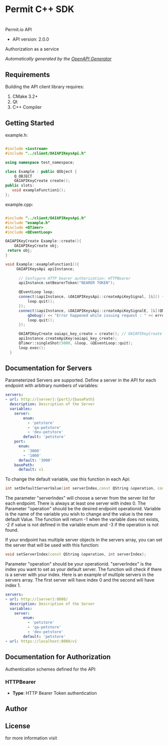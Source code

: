 # Permit C++ SDK

# 

Permit.io API

- API version: 2.0.0


Authorization as a service



*Automatically generated by the [OpenAPI Generator](https://openapi-generator.tech)*


## Requirements

Building the API client library requires:

1. CMake 3.2+
2. Qt
3. C++ Compiler

## Getting Started

example.h:
```c++

#include <iostream>
#include "../client/OAIAPIKeysApi.h"

using namespace test_namespace;

class Example : public QObject {
    Q_OBJECT
    OAIAPIKeyCreate create();
public slots:
   void exampleFunction1();
};

```

example.cpp:
```c++

#include "../client/OAIAPIKeysApi.h"
#include "example.h"
#include <QTimer>
#include <QEventLoop>

OAIAPIKeyCreate Example::create(){
    OAIAPIKeyCreate obj;
 return obj;
}

void Example::exampleFunction1(){
     OAIAPIKeysApi apiInstance;
     
      // Configure HTTP bearer authorization: HTTPBearer
      apiInstance.setBearerToken("BEARER TOKEN");

      QEventLoop loop;
      connect(&apiInstance, &OAIAPIKeysApi::createApiKeySignal, [&]() {
          loop.quit();
      });
      connect(&apiInstance, &OAIAPIKeysApi::createApiKeySignalE, [&](QNetworkReply::NetworkError, QString error_str) {
          qDebug() << "Error happened while issuing request : " << error_str;
          loop.quit();
      });

      OAIAPIKeyCreate oaiapi_key_create = create(); // OAIAPIKeyCreate | 
      apiInstance.createApiKey(oaiapi_key_create);
      QTimer::singleShot(5000, &loop, &QEventLoop::quit);
      loop.exec();
  }

```

## Documentation for Servers

Parameterized Servers are supported. Define a server in the API for each endpoint with arbitrary numbers of variables:

```yaml
servers:
- url: http://{server}:{port}/{basePath}
  description: Description of the Server
  variables:
    server:
        enum:
          - 'petstore'
          - 'qa-petstore'
          - 'dev-petstore'
        default: 'petstore'
    port:
      enum:
        - '3000'
        - '1000'
      default: '3000'
    basePath:
      default: v1
```
To change the default variable, use this function in each Api:
```c++
int setDefaultServerValue(int serverIndex,const QString &operation, const QString &variable,const QString &val);
```
The parameter "serverIndex" will choose a server from the server list for each endpoint. There is always at least one server with index 0. The Parameter "operation" should be the desired endpoint operationid.
Variable is the name of the variable you wish to change and the value is the new default Value.
The function will return -1 when the variable does not exists, -2 if value is not defined in the variable enum and -3 if the operation is not found.

If your endpoint has multiple server objects in the servers array, you can set the server that will be used with this function:
```c++
void setServerIndex(const QString &operation, int serverIndex);
```
Parameter "operation" should be your operationid. "serverIndex" is the index you want to set as your default server. The function will check if there is a server with your index.
Here is an example of multiple servers in the servers array. The first server will have index 0 and the second will have index 1.
```yaml
servers:
- url: http://{server}:8080/
  description: Description of the Server
  variables:
    server:
        enum:
          - 'petstore'
          - 'qa-petstore'
          - 'dev-petstore'
        default: 'petstore'
- url: https://localhost:8080/v1
```

## Documentation for Authorization

Authentication schemes defined for the API:
### HTTPBearer

- **Type**: HTTP Bearer Token authentication


## Author




## License

 for more information visit []()
